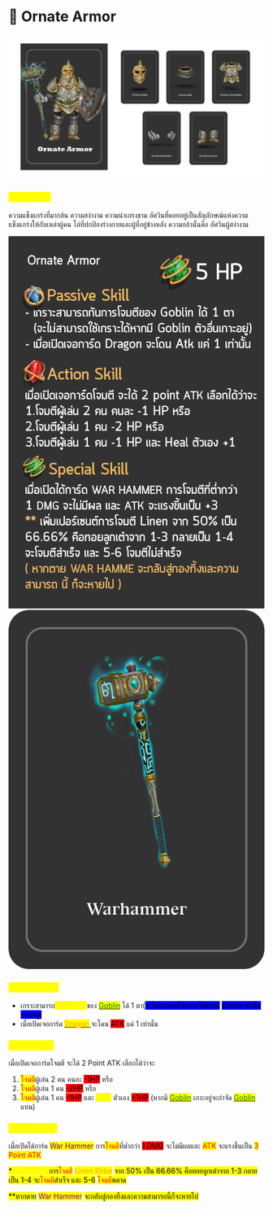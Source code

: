 # 🔱 Ornate Armor

![Ornate Armor](<../.gitbook/assets/Ornate Armor.png>)

### <mark style="color:yellow;">ข้อมูลชุดเกราะ</mark>

ความแข็งแกร่งที่มากล้น ความสง่างาม ความน่าเกรงขาม อัศวินที่คอยอยู่เป็นสัญลักษณ์แห่งความแข็งแกร่งให้กับเหล่าผู้คน โล่ที่ปกป้องร่างกายและผู้ที่อยู่ข้างหลัง ความกล้านั้นคือ อัศวินผู้สง่างาม

![](<../.gitbook/assets/B (3).png>) ![](<../.gitbook/assets/สำเนาของ warhammer.png>)

### <mark style="color:yellow;">Passive Skill</mark>

* เกราะสามารถ<mark style="color:yellow;">กันการโจมตี</mark>ของ [<mark style="color:green;">Goblin</mark>](../event-card.md#goblin) ได้ 1 ตา(<mark style="background-color:blue;">จะไม่สามารถใช้เกราะได้หากมี</mark> <mark style="color:green;"><mark style="background-color:blue;">Goblin ตัวอื่นเกาะอยู่)<mark style="background-color:blue;"></mark>
* เมื่อเปิดเจอการ์ด [<mark style="color:orange;">Dragon</mark> ](../event-card.md#dragon)จะโดน <mark style="background-color:red;">ATK</mark> แค่ 1 เท่านั้น

### <mark style="color:yellow;">Action Skill</mark>

เมื่อเปิดเจอการ์ดโจมตี จะได้ 2 Point ATK เลือกได้ว่าจะ

1. <mark style="color:red;">โจมตี</mark>ผู้เล่น 2 คน คนละ <mark style="background-color:red;">-1HP</mark> หรือ
2. <mark style="color:red;">โจมตี</mark>ผู้เล่น 1 คน <mark style="background-color:red;">-2HP</mark> หรือ
3. <mark style="color:red;">โจมตี</mark>ผู้เล่น 1 คน <mark style="background-color:red;">-1HP</mark> และ <mark style="color:yellow;">Heal</mark> ตัวเอง <mark style="background-color:red;">+1HP</mark> (หากมี [<mark style="color:green;">Goblin</mark>](../event-card.md#goblin) เกาะอยู่จะกำจัด [<mark style="color:green;">Goblin</mark>](../event-card.md#goblin) แทน)

### <mark style="color:yellow;">Special Skill</mark>

เมื่อเปิดได้การ์ด <mark style="color:purple;">War Hammer</mark> การ<mark style="color:red;">โจมตี</mark>ที่ต่ำกว่า <mark style="background-color:red;">1 DMG</mark> จะไม่มีผลและ <mark style="color:red;">ATK</mark> จะแรงขึ้นเป็น <mark style="color:red;">3 Point ATK</mark>

<mark style="background-color:yellow;">\*</mark><mark style="color:yellow;background-color:yellow;">เพิ่มเปอร์เซ็นต์</mark><mark style="background-color:yellow;">การ</mark><mark style="color:red;background-color:yellow;">โจมตี</mark> <mark style="color:orange;background-color:yellow;">Linen Robe</mark> <mark style="background-color:yellow;">จาก 50% เป็น 66.66% คือทอยลูกเต๋าจาก 1-3 กลายเป็น 1-4 จะ</mark><mark style="color:red;background-color:yellow;">โจมตี</mark><mark style="background-color:yellow;">สำเร็จ และ 5-6</mark> <mark style="color:red;background-color:yellow;">โจมตี</mark><mark style="background-color:yellow;">พลาด</mark>

<mark style="background-color:yellow;">\*\*หากตาย</mark> <mark style="color:purple;background-color:yellow;">War Hammer</mark> <mark style="background-color:yellow;">จะกลับสู่กองทิ้งและความสามารถนี้ก็จะหายไป</mark>
